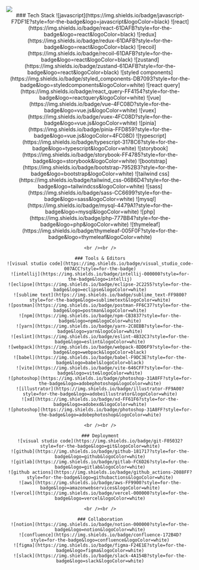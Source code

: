 <img src="https://capsule-render.vercel.app/api?type=waving&color=auto&height=240&section=header&text=about%20soohyun&fontSize=80" />

<div align="center">
    ### Tech Stack
    ![javascript](https://img.shields.io/badge/javascript-F7DF1E?style=for-the-badge&logo=javascript&logoColor=black)
    ![react](https://img.shields.io/badge/react-61DAFB?style=for-the-badge&logo=react&logoColor=black)
    ![redux](https://img.shields.io/badge/redux-61DAFB?style=for-the-badge&logo=react&logoColor=black)
    ![recoil](https://img.shields.io/badge/recoil-61DAFB?style=for-the-badge&logo=react&logoColor=black)
    ![zustand](https://img.shields.io/badge/zustand-61DAFB?style=for-the-badge&logo=react&logoColor=black)
    ![styled components](https://img.shields.io/badge/styled_components-DB7093?style=for-the-badge&logo=styledcomponents&logoColor=white)
    ![react query](https://img.shields.io/badge/react_query-FF4154?style=for-the-badge&logo=reactquery&logoColor=white)
    ![vue](https://img.shields.io/badge/vue-4FC08D?style=for-the-badge&logo=vue.js&logoColor=white)
    ![vuex](https://img.shields.io/badge/vuex-4FC08D?style=for-the-badge&logo=vue.js&logoColor=white)
    ![pinia](https://img.shields.io/badge/pinia-FFD859?style=for-the-badge&logo=vue.js&logoColor=4FC08D)
    ![typescript](https://img.shields.io/badge/typescript-3178C6?style=for-the-badge&logo=typescript&logoColor=white)
    ![storybook](https://img.shields.io/badge/storybook-FF4785?style=for-the-badge&logo=storybook&logoColor=white)
    ![bootstrap](https://img.shields.io/badge/bootstrap-7952B3?style=for-the-badge&logo=bootstrap&logoColor=white)
    ![tailwind css](https://img.shields.io/badge/tailwind_css-06B6D4?style=for-the-badge&logo=tailwindcss&logoColor=white)
    ![sass](https://img.shields.io/badge/sass-CC6699?style=for-the-badge&logo=sass&logoColor=white)
    ![mysql](https://img.shields.io/badge/mysql-4479A1?style=for-the-badge&logo=mysql&logoColor=white)
    ![php](https://img.shields.io/badge/php-777BB4?style=for-the-badge&logo=php&logoColor=white)
    ![thymeleaf](https://img.shields.io/badge/thymeleaf-005F0F?style=for-the-badge&logo=thymeleaf&logoColor=white)

    <br /><br />

    ### Tools & Editors
    ![visual studio code](https://img.shields.io/badge/visual_studio_code-007ACC?style=for-the-badge)
    ![intellij](https://img.shields.io/badge/intellij-000000?style=for-the-badge&logo=intellij)
    ![eclipse](https://img.shields.io/badge/eclipse-2C2255?style=for-the-badge&logo=eclipse&logoColor=white)
    ![sublime text](https://img.shields.io/badge/sublime_text-FF9800?style=for-the-badge&logo=sublimetext&logoColor=white)
    ![postman](https://img.shields.io/badge/postman-FF6C37?style=for-the-badge&logo=postman&logoColor=white)
    ![npm](https://img.shields.io/badge/npm-CB3837?style=for-the-badge&logo=npm&logoColor=white)
    ![yarn](https://img.shields.io/badge/yarn-2C8EBB?style=for-the-badge&logo=yarn&logoColor=white)
    ![eslint](https://img.shields.io/badge/eslint-4B32C3?style=for-the-badge&logo=eslint&logoColor=white)
    ![webpack](https://img.shields.io/badge/webpack-8DD6F9?style=for-the-badge&logo=webpack&logoColor=black)
    ![babel](https://img.shields.io/badge/babel-F9DC3E?style=for-the-badge&logo=babel&logoColor=black)
    ![vite](https://img.shields.io/badge/vite-646CFF?style=for-the-badge&logo=vite&logoColor=white)
    ![photoshop](https://img.shields.io/badge/photoshop-31A8FF?style=for-the-badge&logo=adobephotoshop&logoColor=white)
    ![illustrator](https://img.shields.io/badge/illustrator-FF9A00?style=for-the-badge&logo=adobeillustrator&logoColor=white)
    ![xd](https://img.shields.io/badge/xd-FF61F6?style=for-the-badge&logo=adobexd&logoColor=white)
    ![photoshop](https://img.shields.io/badge/photoshop-31A8FF?style=for-the-badge&logo=adobephotoshop&logoColor=white)

    <br /><br />

    ### Deployment
    ![visual studio code](https://img.shields.io/badge/git-F05032?style=for-the-badge&logo=git&logoColor=white)
    ![github](https://img.shields.io/badge/github-181717?style=for-the-badge&logo=github&logoColor=white)
    ![gitlab](https://img.shields.io/badge/gitlab-FC6D26?style=for-the-badge&logo=gitlab&logoColor=white)
    ![github actions](https://img.shields.io/badge/github_actions-2088FF?style=for-the-badge&logo=githubactions&logoColor=white)
    ![aws](https://img.shields.io/badge/aws-FF9900?style=for-the-badge&logo=amazonwebservices&logoColor=white)
    ![vercel](https://img.shields.io/badge/vercel-000000?style=for-the-badge&logo=vercel&logoColor=white)

    <br /><br />

    ### Collaboration
    ![notion](https://img.shields.io/badge/notion-000000?style=for-the-badge&logo=notion&logoColor=white)
    ![confluence](https://img.shields.io/badge/confluence-172B4D?style=for-the-badge&logo=confluence&logoColor=white)
    ![figma](https://img.shields.io/badge/figma-F24E1E?style=for-the-badge&logo=figma&logoColor=white)
    ![slack](https://img.shields.io/badge/slack-4A154B?style=for-the-badge&logo=slack&logoColor=white)
</div>
